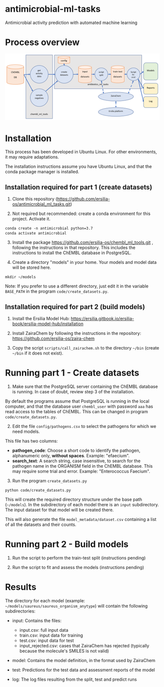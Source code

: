 # antimicrobial-ml-tasks
Antimicrobial activity prediction with automated machine learning

# Process overview

![Process overview flow chart](doc/images/pipeline_overview.png)

# Installation

This process has been developed in Ubuntu Linux. For other environments, it may require adaptations.

The installation instructions assume you have Ubuntu Linux, and that the conda package manager is installed.

## Installation required for part 1 (create datasets)

1. Clone this repository (https://github.com/ersilia-os/antimicrobial_ml_tasks.git)

2. Not required but recommended: create a conda environment for this project. Activate it.

```
conda create -n antimicrobial python=3.7
conda activate antimicrobial
```

3. Install the package https://github.com/ersilia-os/chembl_ml_tools.git , following the instructions in that 
repository. This includes the instructions to install the ChEMBL database in PostgreSQL.


4. Create a directory "models" in your home. Your models and model data will be stored here.

```
mkdir ~/models
```
Note: If you prefer to use a different directory, just edit it in the variable `BASE_PATH` in the program `code/create_datasets.py`.

## Installation required for part 2 (build models)

1. Install the Ersilia Model Hub: https://ersilia.gitbook.io/ersilia-book/ersilia-model-hub/installation

2. Install ZairaChem by following the instructions in the repository: https://github.com/ersilia-os/zaira-chem

3. Copy the script `scripts/call_zairachem.sh` to the directory `~/bin` (create `~/bin` if it does not exist).

# Running part 1 - Create datasets

1. Make sure that the PostgreSQL server containing the ChEMBL database is running. In case of doubt, review step 3 of the installation.

By default the programs assume that PostgreSQL is running in the local computer, and that the database user `chembl_user` with
password `aaa` has read access to the tables of ChEMBL. This can be changed in program `code/create_datasets.py`.

2. Edit the file `config/pathogens.csv` to select the pathogens for which we need models.

This file has two columns:

- **pathogen_code**: Choose a short code to identify the pathogen, alphanumeric only, **without spaces**. Example: "efaecium".
- **search_text**: A search string, case insensitive, to search for the pathogen name in the ORGANISM field in the ChEMBL database. This may require some trial and error. Example: "Enterococcus Faecium".

3. Run the program `create_datasets.py`
```
python code/create_datasets.py
```

This will create the required directory structure under the base path (`~/models`). In the subdirectory of each model there is an `input` subdirectory. The input dataset for that model will be created there.

This will also generate the file `model_metadata/dataset.csv` containing a list of all the datasets and their counts.

# Running part 2 - Build models

1. Run the script to perform the train-test split (instructions pending)

2. Run the script to fit and assess the models (instructions pending)

# Results

The directory for each model (example: `~/models/saureus/saureus_organism_anytype`) will contain the following subdirectories:

- input: Contains the files:
  - input.csv: full input data
  - train.csv: input data for training
  - test.csv: input data for test
  - input_rejected.csv: cases that ZairaChem has rejected (typically because the molecule's SMILES is not valid)
  
- model: Contains the model definition, in the format used by ZairaChem

- test: Predictions for the test data and assessment reports of the model

- log: The log files resulting from the split, test and predict runs

